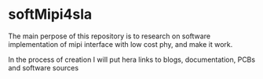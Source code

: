 # softMipi4sla

The main perpose of this repository is to research on software implementation of mipi
interface with low cost phy, and make it work.

In the process of creation I will put hera links to blogs, documentation, PCBs and software sources

